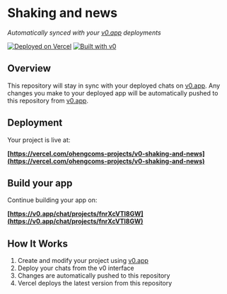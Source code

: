 # Shaking and news

*Automatically synced with your [v0.app](https://v0.app) deployments*

[![Deployed on Vercel](https://img.shields.io/badge/Deployed%20on-Vercel-black?style=for-the-badge&logo=vercel)](https://vercel.com/ohengcoms-projects/v0-shaking-and-news)
[![Built with v0](https://img.shields.io/badge/Built%20with-v0.app-black?style=for-the-badge)](https://v0.app/chat/projects/fnrXcVTl8GW)

## Overview

This repository will stay in sync with your deployed chats on [v0.app](https://v0.app).
Any changes you make to your deployed app will be automatically pushed to this repository from [v0.app](https://v0.app).

## Deployment

Your project is live at:

**[https://vercel.com/ohengcoms-projects/v0-shaking-and-news](https://vercel.com/ohengcoms-projects/v0-shaking-and-news)**

## Build your app

Continue building your app on:

**[https://v0.app/chat/projects/fnrXcVTl8GW](https://v0.app/chat/projects/fnrXcVTl8GW)**

## How It Works

1. Create and modify your project using [v0.app](https://v0.app)
2. Deploy your chats from the v0 interface
3. Changes are automatically pushed to this repository
4. Vercel deploys the latest version from this repository